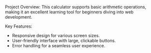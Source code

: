Project Overview:
This calculator supports basic arithmetic operations, making it an excellent learning tool for beginners diving into web development.

Key Features:
 * Responsive design for various screen sizes.
 * User-friendly interface with large, clickable buttons.
 * Error handling for a seamless user experience.
